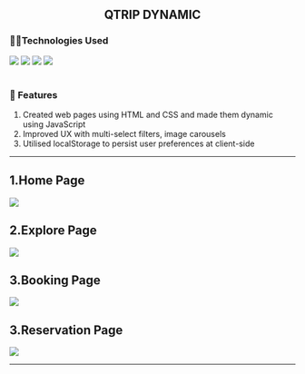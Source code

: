 
<div align="center"><h2>QTRIP DYNAMIC</h2></div>



<div >
<h3>👨‍💻Technologies Used</h3>
<img src="https://img.shields.io/badge/restapi-20442A?style=for-the-badge&logo=restapi&logoColor=61DAFB" />
<img src="https://img.shields.io/badge/HTML5-E34F26?style=for-the-badge&logo=html5&logoColor=white" />
<img src="https://img.shields.io/badge/CSS3-1572B6?style=for-the-badge&logo=css3&logoColor=white" />
<img src="https://img.shields.io/badge/Bootstrap-563D7C?style=for-the-badge&logo=bootstrap&logoColor=white" />
</div>

<br>
<div>
<h3>🚀 Features</h3>
<ol>
<li>Created web pages using HTML and CSS and made them dynamic using JavaScript</li>
<li>Improved UX with multi-select filters, image carousels</li>
<li>Utilised localStorage to persist user preferences at client-side</li>
</ol>
</div>

<hr>

<h2>1.Home Page</h2>
<img src="https://github.com/KiranSg-coder/Weatherapp/assets/84786181/a7556324-321d-4fac-87f2-489ecf96eaf1.png"/>

<h2>2.Explore Page</h2>
<img src="https://github.com/KiranSg-coder/Weatherapp/assets/84786181/644f04e8-c947-4980-a5e4-aaecf1962828.png"  />

<h2>3.Booking Page</h2>
<img src="https://github.com/KiranSg-coder/Weatherapp/assets/84786181/c664c4c6-bb55-474a-a0c7-9e4c43d8facf.png"  />

<h2>3.Reservation Page</h2>
<img src="https://github.com/KiranSg-coder/Weatherapp/assets/84786181/067cfdc0-0fe3-445e-8480-cc39816f4e45.png"  />

<hr>







#
